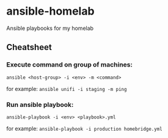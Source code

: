 # ansible-homelab
Ansible playbooks for my homelab

## Cheatsheet

### Execute command on group of machines:

`ansible <host-group> -i <env> -m <command>`

for example: `ansible unifi -i staging -m ping`

### Run ansible playbook:

`ansible-playbook -i <env> <playbook>.yml`

for example: `ansible-playbook -i production homebridge.yml`